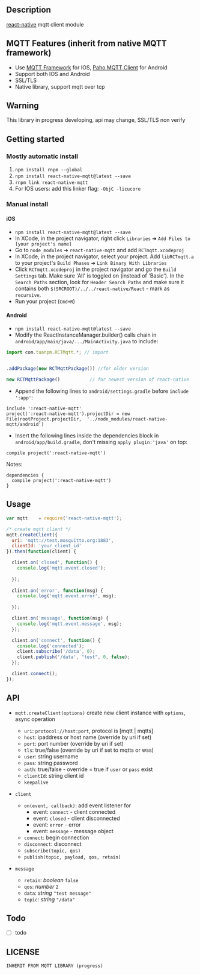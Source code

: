 

## Description 

[react-native](https://github.com/facebook/react-native) mqtt client module

## MQTT Features (inherit from native MQTT framework)
* Use [MQTT Framework](https://github.com/ckrey/MQTT-Client-Framework) for IOS, [Paho MQTT Client](https://eclipse.org/paho/clients/android/) for Android
* Support both IOS and Android
* SSL/TLS 
* Native library, support mqtt over tcp 

## Warning
This library in progress developing, api may change, SSL/TLS non verify 

## Getting started
### Mostly automatic install
1. `npm install rnpm --global`
2. `npm install react-native-mqtt@latest --save`
3. `rnpm link react-native-mqtt`
4. For IOS users: add this linker flag: `-ObjC -licucore`

### Manual install
#### iOS
- `npm install react-native-mqtt@latest --save`
-  In XCode, in the project navigator, right click `Libraries` ➜ `Add Files to [your project's name]`
- Go to `node_modules` ➜ `react-native-mqtt` and add `RCTmqtt.xcodeproj`
- In XCode, in the project navigator, select your project. Add `libRCTmqtt.a` to your project's `Build Phases` ➜ `Link Binary With Libraries`
- Click `RCTmqtt.xcodeproj` in the project navigator and go the `Build Settings` tab. Make sure 'All' is toggled on (instead of 'Basic'). In the `Search Paths` section, look for `Header Search Paths` and make sure it contains both `$(SRCROOT)/../../react-native/React` - mark  as `recursive`.
- Run your project (`Cmd+R`)


#### Android

-  `npm install react-native-mqtt@latest --save`
-   Modify the ReactInstanceManager.builder() calls chain in `android/app/main/java/.../MainActivity.java` to include:

```javascript
import com.tuanpm.RCTMqtt.*; // import


.addPackage(new RCTMqttPackage()) //for older version

new RCTMqttPackage()           // for newest version of react-native
```

-  Append the following lines to `android/settings.gradle` before `include ':app'`:

```
include ':react-native-mqtt'
project(':react-native-mqtt').projectDir = new File(rootProject.projectDir,  '../node_modules/react-native-mqtt/android')

```


- Insert the following lines inside the dependencies block in `android/app/build.gradle`, don't missing `apply plugin:'java'` on top:

```
compile project(':react-native-mqtt')
```

Notes:

```
dependencies {
  compile project(':react-native-mqtt')
}
```


## Usage

```javascript
var mqtt    = require('react-native-mqtt');

/* create mqtt client */
mqtt.createClient({
  uri: 'mqtt://test.mosquitto.org:1883', 
  clientId: 'your_client_id'
}).then(function(client) {

  client.on('closed', function() {
    console.log('mqtt.event.closed');
    
  });
  
  client.on('error', function(msg) {
    console.log('mqtt.event.error', msg);
    
  });

  client.on('message', function(msg) {
    console.log('mqtt.event.message', msg);
  });

  client.on('connect', function() {
    console.log('connected');
    client.subscribe('/data', 0);
    client.publish('/data', "test", 0, false);
  });

  client.connect();
});

```

## API
* `mqtt.createClient(options)`  create new client instance with `options`, async operation
  - `uri`: `protocol://host:port`, protocol is [mqtt | mqtts]
  - `host`: ipaddress or host name (override by uri if set)
  - `port`: port number (override by uri if set)
  - `tls`: true/false (override by uri if set to mqtts or wss)
  - `user`: string username
  - `pass`: string password
  - `auth`: true/false - override = true if `user` or `pass` exist
  - `clientId`: string client id
  - `keepalive`

* `client`
  - `on(event, callback)`: add event listener for
    + event: `connect` - client connected
    + event: `closed` - client disconnected
    + event: `error` - error
    + event: `message` - message object
  - `connect`: begin connection
  - `disconnect`: disconnect
  - `subscribe(topic, qos)`
  - `publish(topic, payload, qos, retain)`

* `message`
  - `retain`: *boolean* `false`
  - `qos`: *number* `2`
  - `data`: *string* `"test message"`
  - `topic`: *string* `"/data"`

## Todo

* [ ] todo


## LICENSE

```
INHERIT FROM MQTT LIBRARY (progress)
```
